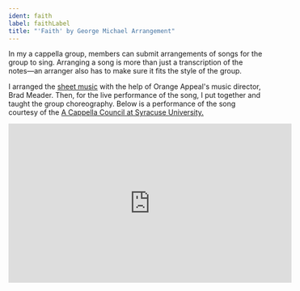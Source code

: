 ```yaml
---
ident: faith
label: faithLabel
title: "'Faith' by George Michael Arrangement"
---
```


In my a cappella group, members can submit arrangements of songs for the group to sing. Arranging a song is more than just a transcription of the notes—an arranger also has to make sure it fits the style of the group.

I arranged the [sheet music](https://joshuafayer.com/portfolio/img/Faith.pdf) with the help of Orange Appeal's music director, Brad Meader. Then, for the live performance of the song, I put together and taught the group choreography. Below is a performance of the song courtesy of the [A Cappella Council at Syracuse University.](https://www.facebook.com/suacappella/)

<div class="videoWrapper">
    <!-- Copy & Pasted from YouTube -->
    <iframe id="faithembed" src="https://www.youtube.com/embed/fzs6fpegDGA" allowfullscreen="" width="560" height="315" frameborder="0"></iframe>
</div>
